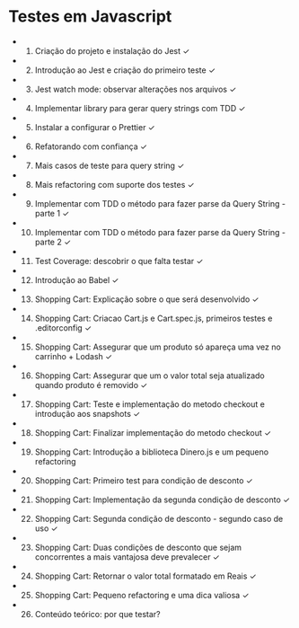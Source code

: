 # Testes em Javascript

* 1. Criação do projeto e instalação do Jest ✓
* 2. Introdução ao Jest e criação do primeiro teste ✓
* 3. Jest watch mode: observar alterações nos arquivos ✓
* 4. Implementar library para gerar query strings com TDD ✓
* 5. Instalar a configurar o Prettier ✓
* 6. Refatorando com confiança ✓
* 7. Mais casos de teste para query string ✓
* 8. Mais refactoring com suporte dos testes ✓
* 9. Implementar com TDD o método para fazer parse da Query String - parte 1 ✓
* 10. Implementar com TDD o método para fazer parse da Query String - parte 2 ✓
* 11. Test Coverage: descobrir o que falta testar ✓
* 12. Introdução ao Babel ✓
* 13. Shopping Cart: Explicação sobre o que será desenvolvido ✓
* 14. Shopping Cart: Criacao Cart.js e Cart.spec.js, primeiros testes e .editorconfig ✓
* 15. Shopping Cart: Assegurar que um produto só apareça uma vez no carrinho + Lodash ✓
* 16. Shopping Cart: Assegurar que um o valor total seja atualizado quando produto é removido ✓
* 17. Shopping Cart: Teste e implementação do metodo checkout e introdução aos snapshots ✓
* 18. Shopping Cart: Finalizar implementação do metodo checkout ✓
* 19. Shopping Cart: Introdução a biblioteca Dinero.js e um pequeno refactoring
* 20. Shopping Cart: Primeiro test para condição de desconto ✓
* 21. Shopping Cart: Implementação da segunda condição de desconto ✓
* 22. Shopping Cart: Segunda condição de desconto - segundo caso de uso ✓
* 23. Shopping Cart: Duas condições de desconto que sejam concorrentes a mais vantajosa deve prevalecer ✓
* 24. Shopping Cart: Retornar o valor total formatado em Reais ✓
* 25. Shopping Cart: Pequeno refactoring e uma dica valiosa ✓
* 26. Conteúdo teórico: por que testar?











